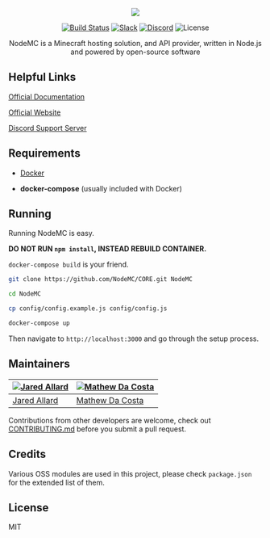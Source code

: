 <p align="center"><img src="https://avatars0.githubusercontent.com/u/17482389?v=3&s=150" /></p>

<p align="center">
  <a href="http://nodemc.space:8080/job/NodeMC/"><img src="https://img.shields.io/badge/build-broken-red.svg" alt="Build Status" /></a>
  <a href="https://nodemc.space/slack"><img src="https://img.shields.io/badge/slack-community-brightgreen.svg" alt="Slack" /></a>
  <a href="https://discord.gg/PnHveq7"><img src="https://img.shields.io/badge/support-discord-7289DA.svg?logo=data:image/png;base64,iVBORw0KGgoAAAANSUhEUgAAACUAAAAcCAYAAADm63ZmAAAABGdBTUEAALGPC%2FxhBQAAAAlwSFlzAAALEAAACxABrSO9dQAAABl0RVh0U29mdHdhcmUAcGFpbnQubmV0IDQuMC4xMK0KCsAAAARRSURBVFhH7ZddSKRVGMedVRfbHXdLMopCoqwNL5S1zHGpVjZcKbNy2yBGIbEuMrrQiyAIIWIpaVtwly4UlCXFlvAmKNjBpG3Npotl90JnxRzUcdT1i%2FEDFT%2FGj37PO49O47wz6rbrVT%2F4c857nv8553nf95zzzsT8z%2F1gY2MjYX19PRsVU0%2FRZlOIH0WleE9JXZvvDQx4gIEL0U%2FIg75BxyVGeRg9g7LQyygHpdHnQRRP%2FTX0A1pA7ehD9IAx8N3CAKdQJxpE5SsrK6enp6cvLCwsOFdXVyeYOCL4J%2Bbm5q6NjY2dm5mZeZ3r80iSu4M%2BwGLRaXYPHb9EfnRlamrq8tLSki8w3d1Bgp7x8fEGbqZDrhn3KsUBnW5nMD8pCfFkvAyyKoPcKxhz3u%2F3z0qdOd7RKXcGc40xwn2Gef7SKaOD99Da2ppxJ%2FsBiRmbJiqY7OrfF5jvok4dGZbQL%2BrfF5hvjCLygifrREzLAfu%2B8pKmEA5JvaWmiLBzVtje4yS%2Fpk2mSFx8%2BP3aFBHm%2FVpTCIft%2Bp36THG73e3p6envYS3My8t73%2Bv13tRQCKOjo678%2FPxS8WVmZtoHBgacGjJleXn5ppGAGYuLi53qC0PuOikpqchisRSgV9Ebqamp79JnRi0G3NhSTk5OicTVV5CSknKWr8CUWsLgqcohHf75IZZAMOJB2dXV5WCC57HGi596AsoeGhoKeVojIyOdtJ%2BQuPriUVZPT89vajGFpE6IPwQaMzRuCq%2FuKrbtuyTO5%2FP9rRYDPiUukjio8U1i%2B%2Fv7oybFE%2F5IvUFoPKtxU3jvPhI%2FonYDmp%2FjoA1Z8PIqKJ5SiwHXDzF%2B1AOZj%2FYltQfhjj%2FTeDR%2BJ7FjlPJzxoZCntImtN9GWVRjKdPQH4FIZPjo%2F6ypBOGxX9L4jjBJ1ONgk936BH4SOTWVIPzu%2BV7jW8hZMzw8fEtKbfrP8Jq88%2FPzk3q5Be23NZUgHo%2BnQeMhzM7O3qmtrT3X3d39q2x3bd4zk5OT7paWlosul8uhTSGwfG5pKkFyc3NtBPrUEwKLfNHhcDTI%2BdPU1PRtb2%2Fvdc6dsLv9Nxzkq4zndjqdP5aXl39SVVX1qVxrOAQ56yoqKoo1lSBs4zQ5rQcHB2%2BoNwzpXF9fX429UGSz2Yplsrq6uq%2Bam5svSMI1NTVfSBLJyclnxFNWVvbxxMSE6YYQWOCekpISOQ7CzymSikMnY2Nj32xsbDzPwvNqvy1YW66ioqJn8WWiPLoZyZmJeAHlK4mJiWn8lA775cGT9rW2tjboVyIfrxWZIqfvi5SFklxlZWVFW1vbZU7ja%2FKds9vtpcQfC1gNDnKdhB5FT6DH0SPoCDIOWkprRkbG6b6%2Bvj957e0dHR1XqqurP7darW8TluRPosPijQomGTyX6va7l7Y4tBfoZsmi3D5WHnqa%2Bu7%2FPAh0OopS0XGUTdOhQGRv0FeWxgtIXvsx9LA0B6LbiYn5ByPwLbzmp0e3AAAAAElFTkSuQmCC" alt="Discord" /></a>
  <img src="https://img.shields.io/badge/license-GPL3-brightgreen.svg" alt="License" />
</p>

<p align="center">NodeMC is a Minecraft hosting solution, and API provider, written in Node.js and powered by open-source software</p>


## Helpful Links

[Official Documentation](https://nodemc.space/docs)

[Official Website](https://nodemc.space)

[Discord Support Server](https://discord.gg/PnHveq7)

## Requirements

- [Docker](https://docker.io)

- **docker-compose** (usually included with Docker)


## Running

Running NodeMC is easy.

**DO NOT RUN `npm install`, INSTEAD REBUILD CONTAINER.**

`docker-compose build` is your friend.

```bash
git clone https://github.com/NodeMC/CORE.git NodeMC

cd NodeMC

cp config/config.example.js config/config.js

docker-compose up

```

Then navigate to `http://localhost:3000` and go through the setup process.

## Maintainers

| [![Jared Allard](https://avatars.githubusercontent.com/u/2391349?s=130)](https://jaredallard.me/) | [![Mathew Da Costa](https://avatars3.githubusercontent.com/u/1917406?v=4&s=130)](https://github.com/md678685) |
|---|---|
|[Jared Allard](https://github.com/jaredallard) | [Mathew Da Costa](https://github.com/md678685) |


Contributions from other developers are welcome, check out [CONTRIBUTING.md](https://github.com/nodemc/CORE/tree/master/.github/CONTRIBUTING.md) before you submit a pull request.

## Credits

Various OSS modules are used in this project, please check `package.json` for the extended list of them.

## License

MIT
